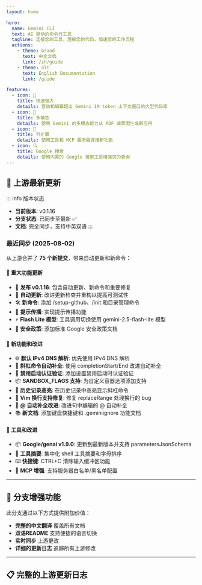 ```yaml
---
layout: home

hero:
  name: Gemini CLI
  text: AI 驱动的命令行工具
  tagline: 连接您的工具，理解您的代码，加速您的工作流程
  actions:
    - theme: brand
      text: 中文文档
      link: /zh/guide
    - theme: alt
      text: English Documentation
      link: /guide

features:
  - icon: 🚀
    title: 快速强大
    details: 查询和编辑超出 Gemini 1M token 上下文窗口的大型代码库
  - icon: 🎨
    title: 多模态
    details: 使用 Gemini 的多模态能力从 PDF 或草图生成新应用
  - icon: 🔧
    title: 可扩展
    details: 使用工具和 MCP 服务器连接新功能
  - icon: 🔍
    title: Google 搜索
    details: 使用内置的 Google 搜索工具增强您的查询
---
```


## 🔄 上游最新更新

::: info 版本状态
- **当前版本**: v0.1.16
- **分支状态**: 已同步至最新 ✅
- **文档**: 完全同步，支持中英双语
:::

### 最近同步 (2025-08-02)

从上游合并了 **75 个新提交**，带来自动更新和新命令：

#### 🚀 重大功能更新
- 🎉 **发布 v0.1.16**: 包含自动更新、新命令和重要修复
- 🔄 **自动更新**: 改进更新检查并重构以提高可测试性
- 🛠️ **新命令**: 添加 /setup-github、/init 和目录管理命令
- 📝 **提示传播**: 实现提示传播功能
- ⚡ **Flash Lite 模型**: 工具调用切换使用 gemini-2.5-flash-lite 模型
- 🔐 **安全政策**: 添加标准 Google 安全政策文档

#### 🔧 新功能和改进
- 🌐 **默认 IPv4 DNS 解析**: 优先使用 IPv4 DNS 解析
- 🔗 **斜杠命令自动补全**: 使用 completionStart/End 改进自动补全
- 🔐 **禁用启动认证验证**: 添加设置禁用启动时认证验证
- 📦 **SANDBOX_FLAGS 支持**: 为自定义容器选项添加支持
- 🎨 **历史记录高亮**: 在历史记录中高亮显示斜杠命令
- 🐛 **Vim 换行支持修复**: 修复 replaceRange 处理换行的 bug
- 📝 **@ 自动补全改进**: 改进句中编辑的 @ 自动补全
- 📚 **新文档**: 添加键盘快捷键和 .geminiignore 功能文档

#### 🔧 工具和改进
- 📦 **Google/genai v1.9.0**: 更新到最新版本并支持 parametersJsonSchema
- 🎯 **工具摘要**: 集中化 shell 工具摘要和字母排序
- ⌨️ **快捷键**: CTRL+C 清除输入缓冲区功能
- 🔧 **MCP 增强**: 支持服务器白名单/黑名单配置

---

## 🌟 分支增强功能

此分支通过以下方式提供附加价值：

- **完整的中文翻译** 覆盖所有文档
- **双语README** 支持便捷的语言切换
- **实时同步** 上游更改
- **详细的更新日志** 追踪所有上游修改

---

## 📋 完整的上游更新日志

<!--@include: ./changelog-content.md-->

